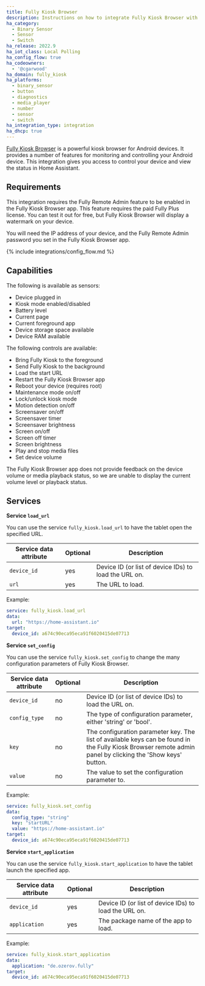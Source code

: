 ```yaml
---
title: Fully Kiosk Browser
description: Instructions on how to integrate Fully Kiosk Browser with Home Assistant
ha_category:
  - Binary Sensor
  - Sensor
  - Switch
ha_release: 2022.9
ha_iot_class: Local Polling
ha_config_flow: true
ha_codeowners:
  - '@cgarwood'
ha_domain: fully_kiosk
ha_platforms:
  - binary_sensor
  - button
  - diagnostics
  - media_player
  - number
  - sensor
  - switch
ha_integration_type: integration
ha_dhcp: true
---
```


[Fully Kiosk Browser](https://www.fully-kiosk.com) is a powerful kiosk browser for Android devices. It provides a number of features for monitoring and controlling your Android device. This integration gives you access to control your device and view the status in Home Assistant.

## Requirements

This integration requires the Fully Remote Admin feature to be enabled in the Fully Kiosk Browser app. This feature requires the paid Fully Plus license. You can test it out for free, but Fully Kiosk Browser will display a watermark on your device.

You will need the IP address of your device, and the Fully Remote Admin password you set in the Fully Kiosk Browser app.

{% include integrations/config_flow.md %}

## Capabilities

The following is available as sensors:

- Device plugged in
- Kiosk mode enabled/disabled
- Battery level
- Current page
- Current foreground app
- Device storage space available
- Device RAM available

The following controls are available:

- Bring Fully Kiosk to the foreground
- Send Fully Kiosk to the background
- Load the start URL
- Restart the Fully Kiosk Browser app
- Reboot your device (requires root)
- Maintenance mode on/off
- Lock/unlock kiosk mode
- Motion detection on/off
- Screensaver on/off
- Screensaver timer
- Screensaver brightness
- Screen on/off
- Screen off timer
- Screen brightness
- Play and stop media files
- Set device volume

<div class='note warning'>
  The Fully Kiosk Browser app does not provide feedback on the device volume or media playback status, so we are unable to display the current volume level or playback status.
</div>

## Services

**Service `load_url`**

You can use the service `fully_kiosk.load_url` to have the tablet open the specified URL.

| Service data attribute | Optional | Description |
| ---------------------- | -------- | ----------- |
| `device_id` | yes | Device ID (or list of device IDs) to load the URL on.
| `url` | yes | The URL to load.

Example:

```yaml
service: fully_kiosk.load_url
data:
  url: "https://home-assistant.io"
target:
  device_id: a674c90eca95eca91f6020415de07713
```

**Service `set_config`**

You can use the service `fully_kiosk.set_config` to change the many configuration parameters of Fully Kiosk Browser.

| Service data attribute | Optional | Description |
| ---------------------- | -------- | ----------- |
| `device_id` | no | Device ID (or list of device IDs) to load the URL on.
| `config_type` | no | The type of configuration parameter, either 'string' or 'bool'.
| `key` | no | The configuration parameter key. The list of available keys can be found in the Fully Kiosk Browser remote admin panel by clicking the 'Show keys' button.
| `value` | no | The value to set the configuration parameter to.

Example:

```yaml
service: fully_kiosk.set_config
data:
  config_type: "string"
  key: "startURL"
  value: "https://home-assistant.io"
target:
  device_id: a674c90eca95eca91f6020415de07713
```

**Service `start_application`**

You can use the service `fully_kiosk.start_application` to have the tablet launch the specified app.

| Service data attribute | Optional | Description |
| ---------------------- | -------- | ----------- |
| `device_id` | yes | Device ID (or list of device IDs) to load the URL on.
| `application` | yes | The package name of the app to load.

Example:

```yaml
service: fully_kiosk.start_application
data:
  application: "de.ozerov.fully"
target:
  device_id: a674c90eca95eca91f6020415de07713
```
